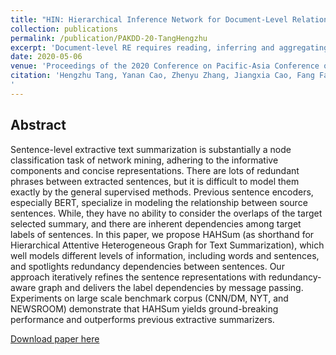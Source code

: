 ```yaml
---
title: "HIN: Hierarchical Inference Network for Document-Level Relation Extraction (BEST PAPER AWARD)"
collection: publications
permalink: /publication/PAKDD-20-TangHengzhu
excerpt: 'Document-level RE requires reading, inferring and aggregating over multiple sentences. From our point of view, it is necessary for document-level RE to take advantage of multi-granularity inference information: entity level, sentence level and document level. Thus, how to obtain and aggregate the inference information with different granularity is challenging for document-level RE, which has not been considered by previous work. In this paper, we propose a Hierarchical Inference Network (HIN) to make full use of the abundant information from entity level, sentence level and document level. Translation constraint and bilinear transformation are applied to target entity pair in multiple subspaces to get entity-level inference information. Next, we model the inference between entity-level information and sentence representation to achieve sentence-level inference information. Finally, a hierarchical aggregation approach is adopted to obtain the document-level inference information. In this way, our model can effectively aggregate inference information from these three different granularities. Experimental results show that our method achieves state-of-the-art performance on the large-scale DocRED dataset. We also demonstrate that using BERT representations can further substantially boost the performance.'
date: 2020-05-06
venue: 'Proceedings of the 2020 Conference on Pacific-Asia Conference on Knowledge Discovery and Data Mining (PAKDD-20)'
citation: 'Hengzhu Tang, Yanan Cao, Zhenyu Zhang, Jiangxia Cao, Fang Fang, Shi Wang, Pengfei Yin: HIN: Hierarchical Inference Network for Document-Level Relation Extraction. PAKDD (1) 2020: 197-209
'
---
```

Abstract
--
Sentence-level extractive text summarization is substantially a node classification task of network mining, adhering to the informative components and concise representations. There are lots of redundant phrases between extracted sentences, but it is difficult to model them exactly by the general supervised methods. Previous sentence encoders, especially BERT, specialize in modeling the relationship between source sentences. While, they have no ability to consider the overlaps of the target selected summary, and there are inherent dependencies among target labels of sentences. In this paper, we propose HAHSum (as shorthand for Hierarchical Attentive Heterogeneous Graph for Text Summarization), which well models different levels of information, including words and sentences, and spotlights redundancy dependencies between sentences. Our approach iteratively refines the sentence representations with redundancy-aware graph and delivers the label dependencies by message passing. Experiments on large scale benchmark corpus (CNN/DM, NYT, and NEWSROOM) demonstrate that HAHSum yields ground-breaking performance and outperforms previous extractive summarizers.

[Download paper here](https://link.springer.com/content/pdf/10.1007%2F978-3-030-47426-3_16.pdf)

